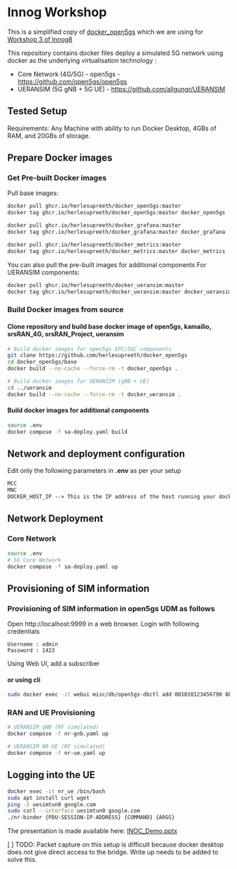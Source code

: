 # Innog Workshop

This is a simplified copy of [docker_open5gs](https://github.com/herlesupreeth/docker_open5gs) which we are using for [Workshop 3 of Innog8](
 https://innog.net/cyber-security-and-cryptography/)

This repository contains docker files deploy a simulated 5G network using docker as the underlying virtualisation technology :

- Core Network (4G/5G) - open5gs - <https://github.com/open5gs/open5gs>
- UERANSIM (5G gNB + 5G UE) - <https://github.com/aligungr/UERANSIM>

## Tested Setup

Requirements:
Any Machine with ability to run Docker Desktop, 4GBs of RAM, and 20GBs of storage.

## Prepare Docker images

### Get Pre-built Docker images

Pull base images:

```bash
docker pull ghcr.io/herlesupreeth/docker_open5gs:master
docker tag ghcr.io/herlesupreeth/docker_open5gs:master docker_open5gs

docker pull ghcr.io/herlesupreeth/docker_grafana:master
docker tag ghcr.io/herlesupreeth/docker_grafana:master docker_grafana

docker pull ghcr.io/herlesupreeth/docker_metrics:master
docker tag ghcr.io/herlesupreeth/docker_metrics:master docker_metrics
```

You can also pull the pre-built images for additional components
For UERANSIM components:

```bash
docker pull ghcr.io/herlesupreeth/docker_ueransim:master
docker tag ghcr.io/herlesupreeth/docker_ueransim:master docker_ueransim
```

### Build Docker images from source

#### Clone repository and build base docker image of open5gs, kamailio, srsRAN_4G, srsRAN_Project, ueransim

```bash
# Build docker images for open5gs EPC/5GC components
git clone https://github.com/herlesupreeth/docker_open5gs
cd docker_open5gs/base
docker build --no-cache --force-rm -t docker_open5gs .

# Build docker images for UERANSIM (gNB + UE)
cd ../ueransim
docker build --no-cache --force-rm -t docker_ueransim .
```

#### Build docker images for additional components

```bash
source .env
docker compose -f sa-deploy.yaml build
```

## Network and deployment configuration

Edit only the following parameters in **.env** as per your setup

```txt
MCC
MNC
DOCKER_HOST_IP --> This is the IP address of the host running your docker setup
```

## Network Deployment
### Core Network
```bash
source .env
# 5G Core Network
docker compose -f sa-deploy.yaml up
```


## Provisioning of SIM information

### Provisioning of SIM information in open5gs UDM as follows

Open http://localhost:9999 in a web browser. Login with following credentials

```
Username : admin
Password : 1423
```

Using Web UI, add a subscriber

#### or using cli

```bash
sudo docker exec -it webui misc/db/open5gs-dbctl add 001010123456790 8baf473f2f8fd09487cccbd7097c6862 8E27B6AF0E692E750F32667A3B14605D
```
### RAN and UE Provisioning
```bash
# UERANSIM gNB (RF simulated)
docker compose -f nr-gnb.yaml up 

# UERANSIM NR-UE (RF simulated)
docker compose -f nr-ue.yaml up 
```

## Logging into the UE
```bash 
docker exec -it nr_ue /bin/bash
sudo apt install curl wget 
ping -I uesimtun0 google.com
sudo curl --interface uesimtun0 google.com
./nr-binder {PDU-SESSION-IP-ADDRESS} {COMMAND} {ARGS}
```


The presentation is made available here: [INOC_Demo.pptx](https://drive.proton.me/urls/FN78HHDY3W#pRNJF8nNX7z6)

[ ] TODO: Packet capture on this setup is difficult because docker desktop does not give direct access to the bridge. Write up needs to be added to solve this.
